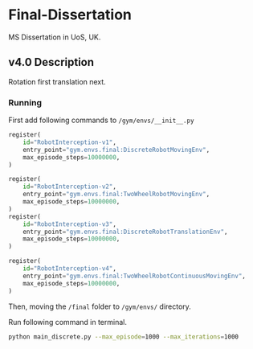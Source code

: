 # Final-Dissertation
MS Dissertation in UoS, UK.
## v4.0 Description
Rotation first translation next.
### Running
First add following commands to `/gym/envs/__init__.py`

```python
register(
    id="RobotInterception-v1",
    entry_point="gym.envs.final:DiscreteRobotMovingEnv",
    max_episode_steps=10000000,
)

register(
    id="RobotInterception-v2",
    entry_point="gym.envs.final:TwoWheelRobotMovingEnv",
    max_episode_steps=10000000,
)
register(
    id="RobotInterception-v3",
    entry_point="gym.envs.final:DiscreteRobotTranslationEnv",
    max_episode_steps=10000000,
)

register(
    id="RobotInterception-v4",
    entry_point="gym.envs.final:TwoWheelRobotContinuousMovingEnv",
    max_episode_steps=10000000,
)
```

Then, moving the `/final` folder to `/gym/envs/` directory.

Run following command in terminal.

``` bash
python main_discrete.py --max_episode=1000 --max_iterations=1000
```
